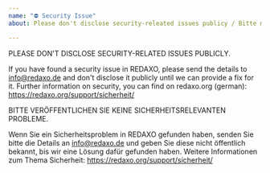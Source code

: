 ```yaml
---
name: "⛔ Security Issue"
about: Please don't disclose security-releated issues publicy / Bitte melde keine Sicherheitsprobleme öffentlich

---
```


PLEASE DON'T DISCLOSE SECURITY-RELATED ISSUES PUBLICLY.

If you have found a security issue in REDAXO, please send the details to info@redaxo.de and don't disclose it publicly until we can provide a fix for it. 
Further information on security, you can find on redaxo.org (german): https://redaxo.org/support/sicherheit/ 

BITTE VERÖFFENTLICHEN SIE KEINE SICHERHEITSRELEVANTEN PROBLEME.

Wenn Sie ein Sicherheitsproblem in REDAXO gefunden haben, senden Sie bitte die Details an info@redaxo.de und geben Sie diese nicht öffentlich bekannt, bis wir eine Lösung dafür gefunden haben. 
Weitere Informationen zum Thema Sicherheit: https://redaxo.org/support/sicherheit/
